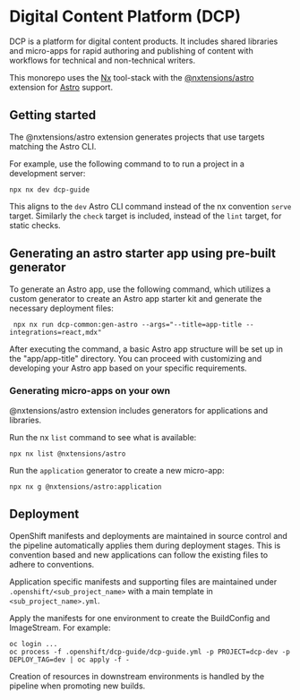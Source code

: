 # Digital Content Platform (DCP)

DCP is a platform for digital content products. It includes shared libraries and micro-apps for rapid authoring and publishing of content with workflows for technical and non-technical writers.

This monorepo uses the [Nx](https://nx.dev) tool-stack with the [@nxtensions/astro](https://github.com/nxtensions/nxtensions) extension for [Astro](https://astro.build/) support.


## Getting started
The @nxtensions/astro extension generates projects that use targets matching the Astro CLI.

For example, use the following command to to run a project in a development server:
```
npx nx dev dcp-guide
```

This aligns to the `dev` Astro CLI command instead of the nx convention `serve` target. Similarly the `check` target is included, instead of the `lint` target, for static checks.

## Generating an astro starter app using pre-built generator

To generate an Astro app, use the following command, which utilizes a custom generator to create an Astro app starter kit and generate the necessary deployment files:

```
 npx nx run dcp-common:gen-astro --args="--title=app-title --integrations=react,mdx"
 ```
 
After executing the command, a basic Astro app structure will be set up in the "app/app-title" directory. You can proceed with customizing and developing your Astro app based on your specific requirements.

### Generating micro-apps on your own
@nxtensions/astro extension includes generators for applications and libraries.

Run the nx `list` command to see what is available:
```
npx nx list @nxtensions/astro
```

Run the `application` generator to create a new micro-app:
```
npx nx g @nxtensions/astro:application
```


## Deployment

OpenShift manifests and deployments are maintained in source control and the pipeline automatically applies them during deployment stages. This is convention based and new applications can follow the existing files to adhere to conventions.

Application specific manifests and supporting files are maintained under `.openshift/<sub_project_name>` with a main template in `<sub_project_name>.yml`.

Apply the manifests for one environment to create the BuildConfig and ImageStream. For example:
```
oc login ...
oc process -f .openshift/dcp-guide/dcp-guide.yml -p PROJECT=dcp-dev -p DEPLOY_TAG=dev | oc apply -f -
```

Creation of resources in downstream environments is handled by the pipeline when promoting new builds.
